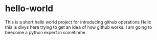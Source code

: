 # hello-world
This is a short hello world project for introducing github operations
Hello this is divys here trying to get an idea of how github works. I am going to beecome a python expert in sometinme. 
